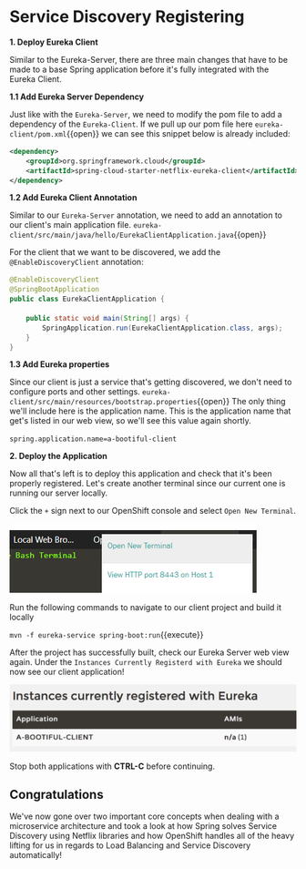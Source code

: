 # Service Discovery Registering

**1. Deploy Eureka Client**

Similar to the Eureka-Server, there are three main changes that have to be made to a base Spring application before it's fully integrated with the Eureka Client.

**1.1 Add Eureka Server Dependency**

Just like with the `Eureka-Server`, we need to modify the pom file to add a dependency of the `Eureka-Client`. If we pull up our pom file here ``eureka-client/pom.xml``{{open}} we can see this snippet below is already included:

```xml
<dependency>
    <groupId>org.springframework.cloud</groupId>
    <artifactId>spring-cloud-starter-netflix-eureka-client</artifactId>
</dependency>
```

**1.2 Add Eureka Client Annotation**

Similar to our `Eureka-Server` annotation, we need to add an annotation to our client's main application file. ``eureka-client/src/main/java/hello/EurekaClientApplication.java``{{open}}

For the client that we want to be discovered, we add the `@EnableDiscoveryClient` annotation:

```java
@EnableDiscoveryClient
@SpringBootApplication
public class EurekaClientApplication {

    public static void main(String[] args) {
        SpringApplication.run(EurekaClientApplication.class, args);
    }
}
```

**1.3 Add Eureka properties**

Since our client is just a service that's getting discovered, we don't need to configure ports and other settings. ``eureka-client/src/main/resources/bootstrap.properties``{{open}}
The only thing we'll include here is the application name. This is the application name that get's listed in our web view, so we'll see this value again shortly.

`spring.application.name=a-bootiful-client`


**2. Deploy the Application**

Now all that's left is to deploy this application and check that it's been properly registered. Let's create another terminal since our current one is running our server locally. 

Click the `+` sign next to our OpenShift console and select `Open New Terminal`.

![Open New Terminal](../../assets/middleware/rhoar-microservices/open-new-terminal.png)

Run the following commands to navigate to our client project and build it locally

``mvn -f eureka-service spring-boot:run``{{execute}}

After the project has successfully built, check our Eureka Server web view again. Under the `Instances Currently Registerd with Eureka` we should now see our client application!

![Open New Terminal](../../assets/middleware/rhoar-microservices/eureka-new-terminal.png)

Stop both applications with **CTRL-C** before continuing.

## Congratulations

We've now gone over two important core concepts when dealing with a microservice architecture and took a look at how Spring solves Service Discovery using Netflix libraries and how OpenShift handles all of the heavy lifting for us in regards to Load Balancing and Service Discovery automatically!